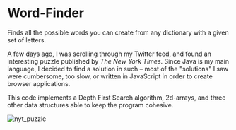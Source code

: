 # Word-Finder
Finds all the possible words you can create from any dictionary with a given set of letters.

A few days ago, I was scrolling through my Twitter feed, and found an interesting puzzle published by <i>The New York Times</i>. Since Java is my main language, I decided to find a solution in such – most of the "solutions" I saw were cumbersome, too slow, or written in JavaScript in order to create browser applications.

This code implements a Depth First Search algorithm, 2d-arrays, and three other data structures able to keep the program cohesive.

![nyt_puzzle](https://user-images.githubusercontent.com/83437383/158074184-d5faeddd-dccf-404d-9f58-4d3446fdf545.jpg)
